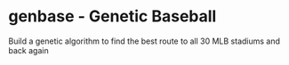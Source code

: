 # genbase - Genetic Baseball
Build a genetic algorithm to find the best route to all 30 MLB stadiums and back again

